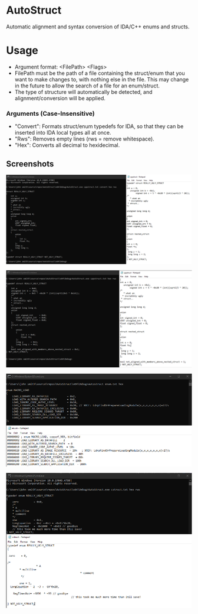 # AutoStruct

Automatic alignment and syntax conversion of IDA/C++ enums and structs.

# Usage

- Argument format: &lt;FilePath&gt; &lt;Flags&gt;
- FilePath must be the path of a file containing the struct/enum that you want to make changes to, with nothing else in the file. This may change in the future to allow the search of a file for an enum/struct.
- The type of structure will automatically be detected, and alignment/conversion will be applied.

### Arguments (Case-Insensitive)

- "Convert": Formats struct/enum typedefs for IDA, so that they can be inserted into IDA local types all at once.
- "Rws": Removes empty lines (rws = remove whitespace).
- "Hex": Converts all decimal to hexidecimal.

## Screenshots

![Struct Conversion](.github/StructConversion.png)

![Struct Alignment](.github/StructAlignment.png)

![Enum Conversion](.github/EnumConversion.png)

![Enum Alignment](.github/EnumAlignment.png)
